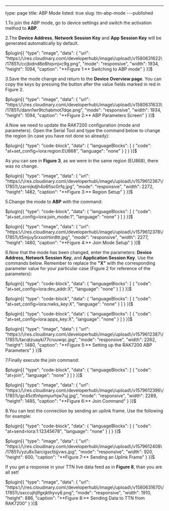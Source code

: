 ---
type: page
title: ABP Mode
listed: true
slug: ttn-abp-mode
---published

1.To join the ABP mode, go to device settings and switch the activation method to **ABP**.

2.The **Device Address**, **Network Session Key** and **App Session Key** will be generated automatically by default.

$plugin[{
    "type": "image",
    "data": {
        "url": "https:\/\/res.cloudinary.com\/developerhub\/image\/upload\/v1580631622\/17851\/ccjbidnd8e8hqvnjvc9g.png",
        "mode": "responsive",
        "width": 1934,
        "height": 1094,
        "caption": "**Figure 1:** Switching to ABP mode"
    }
}]$

3.Save the mode change and return to the **Device Overview page**. You can copy the keys by pressing the button after the value fields marked in red in Figure 2.

$plugin[{
    "type": "image",
    "data": {
        "url": "https:\/\/res.cloudinary.com\/developerhub\/image\/upload\/v1580631633\/17851\/dann1wr9tchabmot7dqe.png",
        "mode": "responsive",
        "width": 1934,
        "height": 1094,
        "caption": "**Figure 2:** ABP Parameters Screen"
    }
}]$

4.Now we need to update the RAK7200 configuration (mode and parameters). Open the Serial Tool and type the command below to change the region (in case you have not done so already):

$plugin[{
    "type": "code-block",
    "data": {
        "languageBlocks": [
            {
                "code": "at+set_config=lora:region:EU868",
                "language": "none"
            }
        ]
    }
}]$

As you can see in **Figure 3**, as we were in the same region (EU868), there was no change.

$plugin[{
    "type": "image",
    "data": {
        "url": "https:\/\/res.cloudinary.com\/developerhub\/image\/upload\/v1579612367\/17851\/zarmjkdjh4o6fisc0rfq.jpg",
        "mode": "responsive",
        "width": 2272,
        "height": 1482,
        "caption": "**Figure 3:** Region Setup"
    }
}]$

5.Change the mode to **ABP** with the command:

$plugin[{
    "type": "code-block",
    "data": {
        "languageBlocks": [
            {
                "code": "at+set_config=lora:join_mode:1",
                "language": "none"
            }
        ]
    }
}]$

$plugin[{
    "type": "image",
    "data": {
        "url": "https:\/\/res.cloudinary.com\/developerhub\/image\/upload\/v1579612378\/17851\/t5mjuy5rxxolrtiin8tt.jpg",
        "mode": "responsive",
        "width": 2277,
        "height": 1480,
        "caption": "**Figure 4:** Join Mode Setup"
    }
}]$

6.Now that the mode has been changed, enter the parameters: **Device Address, Network Session Key**, and **Application Session Key**. Use the commands below. Remember to replace the **"X"** with the corresponding parameter value for your particular case (Figure 2 for reference of the parameters):

$plugin[{
    "type": "code-block",
    "data": {
        "languageBlocks": [
            {
                "code": "at+set_config=lora:dev_addr:X",
                "language": "none"
            }
        ]
    }
}]$

$plugin[{
    "type": "code-block",
    "data": {
        "languageBlocks": [
            {
                "code": "at+set_config=lora:nwks_key:X",
                "language": "none"
            }
        ]
    }
}]$

$plugin[{
    "type": "code-block",
    "data": {
        "languageBlocks": [
            {
                "code": "at+set_config=lora:apps_key:X",
                "language": "none"
            }
        ]
    }
}]$

$plugin[{
    "type": "image",
    "data": {
        "url": "https:\/\/res.cloudinary.com\/developerhub\/image\/upload\/v1579612387\/17851\/tacqtzuayki77cruuwqc.jpg",
        "mode": "responsive",
        "width": 2262,
        "height": 1480,
        "caption": "**Figure 5:** Setting up the RAK7200 ABP Parameters"
    }
}]$

7.Finally execute the join command:

$plugin[{
    "type": "code-block",
    "data": {
        "languageBlocks": [
            {
                "code": "at+join",
                "language": "none"
            }
        ]
    }
}]$

$plugin[{
    "type": "image",
    "data": {
        "url": "https:\/\/res.cloudinary.com\/developerhub\/image\/upload\/v1579612396\/17851\/gc45ctfnhpmyurhjw7uj.jpg",
        "mode": "responsive",
        "width": 2289,
        "height": 1485,
        "caption": "**Figure 6:** Join Command"
    }
}]$

8.You can test the connection by sending an uplink frame. Use the following for example:

$plugin[{
    "type": "code-block",
    "data": {
        "languageBlocks": [
            {
                "code": "at+send=lora:1:12345678",
                "language": "none"
            }
        ]
    }
}]$

$plugin[{
    "type": "image",
    "data": {
        "url": "https:\/\/res.cloudinary.com\/developerhub\/image\/upload\/v1579612408\/17851\/yzu8x3arcigsctbjjvws.jpg",
        "mode": "responsive",
        "width": 920,
        "height": 600,
        "caption": "**Figure 7:** Sending an Uplink Frame"
    }
}]$

If you get a response in your TTN live data feed as in **Figure 8**, than you are all set!

$plugin[{
    "type": "image",
    "data": {
        "url": "https:\/\/res.cloudinary.com\/developerhub\/image\/upload\/v1580631670\/17851\/sxccujhjtfgxjkthyvy6.png",
        "mode": "responsive",
        "width": 1910,
        "height": 886,
        "caption": "**Figure 8:** Sending Data to TTN from RAK7200"
    }
}]$

